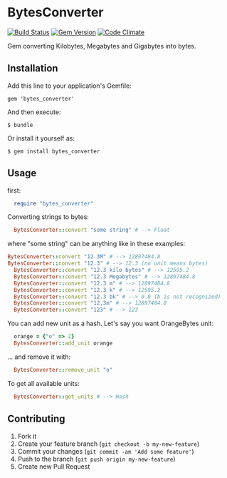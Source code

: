 # BytesConverter
[![Build Status](https://travis-ci.org/wasilak/bytes_converter.svg?branch=master)](https://travis-ci.org/wasilak/bytes_converter) [![Gem Version](https://badge.fury.io/rb/bytes_converter.svg)](http://badge.fury.io/rb/bytes_converter) [![Code Climate](https://codeclimate.com/github/wasilak/bytes_converter/badges/gpa.svg)](https://codeclimate.com/github/wasilak/bytes_converter)

Gem converting Kilobytes, Megabytes and Gigabytes into bytes.

## Installation

Add this line to your application's Gemfile:

    gem 'bytes_converter'

And then execute:

    $ bundle

Or install it yourself as:

    $ gem install bytes_converter

## Usage

first:

```ruby
  require "bytes_converter"
```

Converting strings to bytes:

```ruby
  BytesConverter::convert "some string" # --> Float
```

where "some string" can be anything like in these examples:

```ruby
BytesConverter::convert "12.3M" # --> 12897484.8
BytesConverter::convert "12.3" # --> 12.3 (no unit means bytes)
  BytesConverter::convert "12.3 kilo bytes" # --> 12595.2
  BytesConverter::convert "12.3 Megabytes" # --> 12897484.8
  BytesConverter::convert "12.3 m" # --> 12897484.8
  BytesConverter::convert "12.3 k" # --> 12595.2
  BytesConverter::convert "12.3 bk" # --> 0.0 (b is not recognized)
  BytesConverter::convert "12,3m" # --> 12897484.8
  BytesConverter::convert "123" # --> 123
```

You can add new unit as a hash. Let's say you want OrangeBytes unit:

```ruby
  orange = {"o" => 2}
  BytesConverter::add_unit orange
```

... and remove it with:

```ruby
  BytesConverter::remove_unit "o"
```

To get all available units:

```ruby
  BytesConverter::get_units # --> Hash
```

## Contributing

1. Fork it
2. Create your feature branch (`git checkout -b my-new-feature`)
3. Commit your changes (`git commit -am 'Add some feature'`)
4. Push to the branch (`git push origin my-new-feature`)
5. Create new Pull Request
